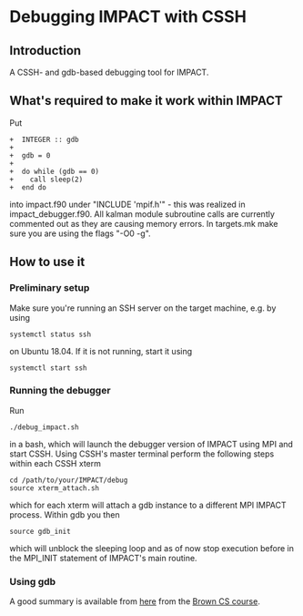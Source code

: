 # Debugging IMPACT with CSSH

## Introduction

A CSSH- and gdb-based debugging tool for IMPACT.

## What's required to make it work within IMPACT

Put 

```
+  INTEGER :: gdb
+
+  gdb = 0
+
+  do while (gdb == 0)
+    call sleep(2)
+  end do
```

into impact.f90 under "INCLUDE 'mpif.h'" - this was realized in impact_debugger.f90. All kalman module subroutine calls are currently commented out as they are causing memory errors. In targets.mk make sure you are using the flags "-O0 -g".

## How to use it

### Preliminary setup

Make sure you're running an SSH server on the target machine, e.g. by using 

```
systemctl status ssh 
```

on Ubuntu 18.04. If it is not running, start it using

```
systemctl start ssh
``` 

### Running the debugger

Run

```
./debug_impact.sh
```

in a bash, which will launch the debugger version of IMPACT using MPI and start CSSH. Using CSSH's master terminal perform the following steps within each CSSH xterm

``` 
cd /path/to/your/IMPACT/debug
source xterm_attach.sh
```
 
which for each xterm will attach a gdb instance to a different MPI IMPACT process. Within gdb you then 

```
source gdb_init
```

which will unblock the sleeping loop and as of now stop execution before in the MPI_INIT statement of IMPACT's main routine. 

### Using gdb

A good summary is available from [here](https://cs.brown.edu/courses/cs033//docs/guides/gdb.pdf) from the [Brown CS course](https://cs.brown.edu/courses/cs033//).
